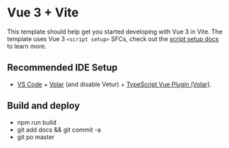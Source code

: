 # Vue 3 + Vite

This template should help get you started developing with Vue 3 in Vite. The template uses Vue 3
`<script setup>` SFCs, check out the
[script setup docs](https://v3.vuejs.org/api/sfc-script-setup.html#sfc-script-setup) to learn more.

## Recommended IDE Setup

-   [VS Code](https://code.visualstudio.com/) +
    [Volar](https://marketplace.visualstudio.com/items?itemName=Vue.volar) (and disable Vetur) +
    [TypeScript Vue Plugin (Volar)](https://marketplace.visualstudio.com/items?itemName=Vue.vscode-typescript-vue-plugin).

## Build and deploy

-   npm run build
-   git add docs && git commit -a
-   git po master

